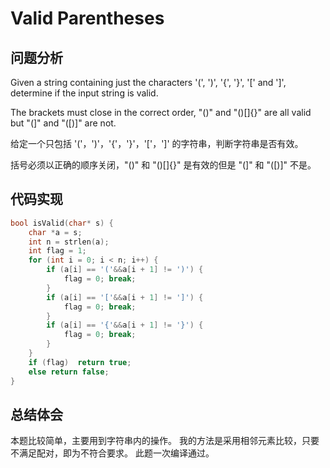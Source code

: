 # Valid Parentheses

## 问题分析
Given a string containing just the characters '(', ')', '{', '}', '[' and ']', determine if the input string is valid.

The brackets must close in the correct order, "()" and "()[]{}" are all valid but "(]" and "([)]" are not.

给定一个只包括 '('，')'，'{'，'}'，'['，']' 的字符串，判断字符串是否有效。

括号必须以正确的顺序关闭，"()" 和 "()[]{}" 是有效的但是 "(]" 和 "([)]" 不是。

## 代码实现
``` C
bool isValid(char* s) {
	char *a = s;
	int n = strlen(a);
	int flag = 1;
	for (int i = 0; i < n; i++) {
		if (a[i] == '('&&a[i + 1] != ')') {
			flag = 0; break;
		}
		if (a[i] == '['&&a[i + 1] != ']') {
			flag = 0; break;
		}
		if (a[i] == '{'&&a[i + 1] != '}') {
			flag = 0; break;
		}
	}
	if (flag)  return true;
	else return false;
}
```

## 总结体会
本题比较简单，主要用到字符串内的操作。
我的方法是采用相邻元素比较，只要不满足配对，即为不符合要求。
此题一次编译通过。
